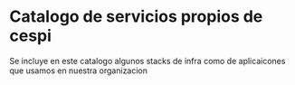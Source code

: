 # Catalogo de servicios propios de cespi

Se incluye en este catalogo algunos stacks de infra como de aplicaicones que
usamos en nuestra organizacion


